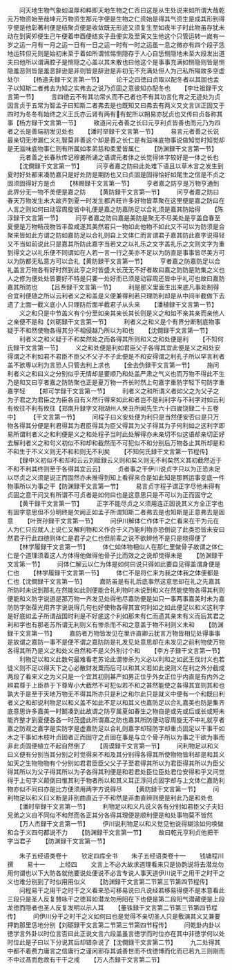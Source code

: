 <!-- { "loadSidebar": true } -->
　　问天地生物气象如温厚和粹即天地生物之仁否曰这是从生处说来如所谓大哉乾元万物资始至哉坤元万物资生那元字便是生物之仁资始是得其气资生是成其形到得亨便是他彰著利便是结聚贞便是收敛既无形迹又须复生至如夜半子时此物虽存犹未动在到寅夘便生己午便着申酉便结亥子丑便实及至寅又生他这个只管运转一嵗有一岁之运一月有一月之运一日有一日之运一时有一时之运虽一息之微亦有四个段子恁地运转但元则是始初未至于着如所谓怵惕恻隠存于人心自恁恻隠地未至大段发出道夫曰他所以谓满腔子是恻隠之心盖以其未散也曰他这个是事事充满如恻隐则皆是恻隐羞恶则皆是羞恶辞逊是非则皆是辞逊是非初无不充满处但人为己私所隔故多空虚处尔
　　【杨道夫録干文言第一节】
　　论干之四徳曰贞取以配冬者以其固也孟子以知斯二者弗去为知之实弗去之说乃贞固之意彼知亦配冬也
　　【李壮祖録干文言第一节】
　　言四徳云不有其功常乆而不己者也不有其功言化育之无迹处为贞因言贞于五常为智孟子曰知斯二者弗去是也既知又曰弗去有两义又文言训正固又于四时为冬冬有始终之义王氏亦云肾有两有有蛇所以朔易亦犹贞也又传曰贞各称其事【杨方録干文言第一节】
　　致道问元者善之长曰元亨利贞皆善也而元乃为四者之长是善端初发见处也
　　【潘时举録干文言第一节】
　　易言元者善之长说最亲切无渗漏仁义礼智莫非善这个却是善之长仁是有滋味底物事说做知觉时知觉却是无滋味底物事仁则有所属如孝弟慈和柔爱皆属仁
　　【防渊録干文言第一节】
　　元者善之长春秋传记穆姜所诵之语谓元者体之长觉得体字较好是一体之长也
　　【沈僴録干文言第一节】
　　问亨者嘉之防曰此处难下语且以草木言之发生到夏时好处都来凑防嘉只是好处防是期防也又曰贞固是固得恰好如尾生之信是不贞之固须固得好方是贞
　　【林赐録干文言第一节】
　　亨者嘉之防亨是万物亨通到此界分无一物不羙便是嘉之防
　　【黄防録干文言第一节】
　　问亨者嘉之防曰春天万物发生未大故齐到夏一时发生都齐旺许多好物皆萃聚在这里便是嘉之防曰在人言之则如何曰动容周旋皆中礼便是嘉之防嘉防足以合礼须是嘉其防始得
　　【陈淳録干文言第一节】
　　问亨者嘉之防曰嘉是美防是聚无不尽美处是亨盖自春至夏便是万物畅茂物皆丰盈咸遂其美然若只一物如此他物不如此又不可以为防须是合聚来皆如此方谓之防如嘉防足以合礼则自上文体仁而言谓君子嘉其防此嘉字说得轻又不当如前说此只是嘉其所防此嘉字当若文之以礼乐之文字盖礼乐之文则文字为重到得文之以礼乐便不同谓如在人若一言一行之美亦不足以为防直是事事皆尽美方可以为防都无私意方可以合礼【黄防録干文言第一节】
　　亨者嘉之防嘉防足以合礼盖言万物各有好时然到此亨之时皆盛大长茂无不好者故曰嘉之防防是防集之义也人之修为便处处皆要好不特是只要一处好而已须是动容周还皆中乎礼可也故曰嘉防嘉其所防也
　　【吕焘録干文言第一节】
　　利是那义里面生出来底凡事处制得合宜利便随之所以云利者义之和盖是义便兼得利若只理防利却是从中间半截做下去遗了上面一截义底小人只理防后面半截君子从头来
　　【潘植録干文言第一节】
　　义之和只是中节盖义有个分至如亲其亲长其长则是义之和如不亲其亲而亲他人之亲便不是和【刘砺録干文言第一节】
　　利者义之和义是个有界分断制底物事疑于不和然使物各得其分不相侵越乃所以为和也
　　【沈僴録干文言第一节】
　　利者义之和义疑于不和矣然处之而各得其所则和义之和处便是利
　　【不知何氏録干文言第一节】
　　义之和处便是利如君臣父子各得其宜此便是义之和处安得谓之不利如君不君臣不臣父不父子不子此便是不和安得谓之利孔子所以罕言利者盖不欲専以利为言恐人只管去利上求也
　　【金去伪録干文言第一节】
　　施问利者义之和曰义之分别似乎无情却是要顺乃和处盖严肃之气义也而万物不得此不生乃是和又曰亨者嘉之防防聚也正是夏万物一齐长时然上句嘉字重防字轻下句防字重嘉字轻
　　【郑可学録干文言第一节】
　　利者义之和所谓义者如父之为父子之为子君之为君臣之为臣各自有义然行得来如此和者岂不是利利字与不利字对如云利有攸往不利有攸往【郑南升録字文相湖州人癸丑所闻先生六十四嵗饶録二十五卷中】
　　【干文言第一节】
　　问程子曰义安处便为利只是当然便安否曰是只万物各得其分便是利君得其为君臣得其为臣父得其为父子得其为子何利如之这利字即易所谓利者义之和利便是义之和处程子当时此处解得亦未亲切不似这语却亲切正好去解利者义之和句义初似不和却和截然而不可犯似不和分别后万物各止其所却是和不和生于不义义则无不和和则无不利矣
　　【不知何氏録干文言第一节程传】
　　【録中义初似不和却和云云刘砥録云义则和矣义则无不利矣然义其初截然近于不和不利其终则至于各得其宜云云】
　　贞者事之干伊川说贞字只以为正恐未足以尽贞之义须是说正而固然亦未推得到知上看得来合是如此知是那黙运事变底一件物事所以为事之干【防渊録干文言第一节】
　　易言贞字程子谓正字尽他未得有贞固之意干问又有所谓不可贞者是如何曰也是这意思只是不可以为正而固守之
　　【黄干録干文言第一节】
　　正字不能尽贞之义须用连正固说其义方全正字也有固字意思但不分明终是欠阙正如孟子所谓知斯二者弗去是也知斯是正意弗去是固意
　　【叶贺孙録干文言第一节】
　　问伊川解体仁作体干之仁看来在干为元在人为仁只应就人上说仁又解利物和义作合于义乃能利物亦恐倒说了此类恐皆未安曰然君子行此四徳则体仁是君子之仁也但前辈之说不欲辨他不是只是晓得便了
　　【林学履録干文言第一节】
　　体仁如体物相似人在那仁里做骨子故谓之体仁仁是个道理须着这人方体得他做得他骨子比而效之之说却觉得未是
　　【防渊録干文言第一节】
　　问体仁解云以仁为体是如何曰说只得如此要自见得盖谓身便是仁也
　　【林学履録干文言第一节】
　　体仁不是将仁来为我之体我之体便都是仁也【沈僴録干文言第一节】
　　嘉防虽是有礼后底事然这意思却在礼之先嘉其所防时未说到那礼在然能如此则便能合礼利物时未说到和义在然能使物各得其利则便能和义防字说道是那万物一齐发见处得他尽嘉防便是如只一事两事嘉美时未为嘉防防字张葆光用齐字说说得几句也好使物各得其宜何利如之如此便足以和义这利字是好底如孟子所谓战国时利是不好底这个利如那未有仁而遗其亲未有义而后其君之利和字也有那老苏所谓无利则义有惨杀而不和之意盖于物不利则义未和
　　【防渊録干文言第一节】
　　嘉防者万物皆发见在里许直卿云犹言万物皆相见处得事事是故谓之嘉防一事不是便不谓之嘉防防是礼发见处意思却在未发见之前利物使万物各得其所乃是义之和处义自然和不是义外别讨个和
　　【李方子録干文言第一节】
　　利物足以和义此数句最难看老苏论此谓惨杀为义必以利和之如武王伐纣义也若徒义则不足以得天下之心必散财发粟而后可以和其义若如此说则义在利之外分截成两段了看来义之为义只是一个宜其初则甚严如男正位乎外女正位乎内直是有内外之辨君尊于上臣恭于下尊卑小大截然不可犯似若不和之甚然能使之各得其宜则其和也孰大于是至于天地万物无不得其所亦只是利之和尔此只是就义中便有一个和既曰利者义之和却说利物足以和义盖不如此不足以和其义也嘉防足以合礼嘉美也防是集齐底意思许多嘉美一时鬭凑到此故谓之防亨属夏如春生之物自是或先或后或长或短未能齐整才到夏便各各一时茂盛此所谓嘉之防也嘉其所防便动容周旋无不中礼就亨者嘉之防观之嘉字是实防字是虚嘉防足以合礼则嘉字却轻防字却重贞固足以干事干如木之干事如木枝叶贞固者正而固守之贞固在事是与立个骨子所以为事之干欲为事而非此贞固便植立不起自然倒了
　　【周谟録干文言第一节】
　　问利物足以和义曰义便有分别当其分别之时觉得来不和及其分别得各得其所使物物皆利却是和其义如天之生物物物有个分别如君君臣臣父父子子至君得其所以为君臣得其所以为臣父得其所以为父子得其所以为子各得其利便是和若君处臣位臣处君位安得和乎又问觉得于上句字义颠倒曰惟其利于物者所以和其义耳正淳问贞固字却与上文体仁嘉防利物亦似不同曰亦是比方便须用两字方说得尽
　　【黄防録干文言第一节】
　　问利物足以和义曰义断是非别曲直近于不和然是非曲直辨则便是利此乃是和处也
　　【潘时举録干文言第一节】
　　利物足以和义凡说义各有分别如君臣父子夫妇兄弟之义自不同似不和然而各正其分各得其理便是顺利便是和处事物莫不皆然
　　【万人杰録干文言第一节】
　　伊川说利物足以和义觉见他说得糊涂如何唤做和合于义四句都说不力
　　【防渊録干文言第一节】
　　故曰乾元亨利贞他把干字当君子
　　【防渊録干文言第一节】

　　朱子五经语类卷十
　　钦定四库全书
　　朱子五经语类卷十一
　　钱塘程川撰
　　易十一
　　上经四
　　文言上不必大故求道理看来只是协韵说将去潜龙勿用何谓也以下大防各就他要说处便说不必言专说人事天道伊川说干之用干之时干之义也难分别到了时似用用似义
　　【防渊録干文言第二节第三节第四节程传】
　　问程易干之用干之时干之义看来恐可移易说曰凡说经若移易得便不是本意看此三段只是圣人反复賛咏干之徳耳如潜龙勿用阳在下也便是第二段阳气潜藏便是上段龙徳而隠者也圣人反复发明以示人耳
　　【董铢録干文言第二节第三节第四节程传】
　　问伊川分干之时干之义如何曰也是觉得不亲切圣人只是敷演其义又兼要押韵那里恁地分别【刘砺録干文言第二节第三节第四节程传】
　　问乾卦内卦以徳学言外卦以时位言否曰此正说文言六段盖虽言徳学而时位亦在其中非徳学何以处时位此是子曰以下分说其后却错杂说了【沈僴録干文言第二节】
　　九二处得其中都不着费力庸言之信庸行之谨闲邪存其诚善世而不伐徳博而化而已若九三则刚而不中过髙而危故有干干之戒
　　【万人杰録干文言第二节】
